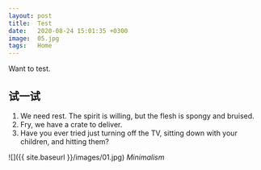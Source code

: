 ```yaml
---
layout: post
title:  Test
date:   2020-08-24 15:01:35 +0300
image:  05.jpg
tags:   Home
---
```

Want to test. 

## 试一试


1. We need rest. The spirit is willing, but the flesh is spongy and bruised.
2. Fry, we have a crate to deliver.
3. Have you ever tried just turning off the TV, sitting down with your children, and hitting them?


![]({{ site.baseurl }}/images/01.jpg)
*Minimalism*

